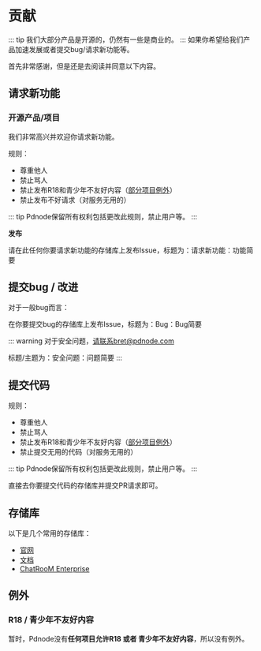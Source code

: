 # 贡献
::: tip
我们大部分产品是开源的，仍然有一些是商业的。
:::
如果你希望给我们产品加速发展或者提交bug/请求新功能等。

首先非常感谢，但是还是去阅读并同意以下内容。

## 请求新功能
### 开源产品/项目
我们非常高兴并欢迎你请求新功能。

规则：
- 尊重他人
- 禁止骂人
- 禁止发布R18和青少年不友好内容（[部分项目例外](#r18--青少年不友好内容)）
- 禁止发布不好请求（对服务无用的）

::: tip
Pdnode保留所有权利包括更改此规则，禁止用户等。
:::

**发布**

请在此任何你要请求新功能的存储库上发布Issue，标题为：请求新功能：功能简要


## 提交bug / 改进
对于一般bug而言：

在你要提交bug的存储库上发布Issue，标题为：Bug：Bug简要

::: warning
对于安全问题，请联系bret@pdnode.com

标题/主题为：安全问题：问题简要
:::


## 提交代码
规则：
- 尊重他人
- 禁止骂人
- 禁止发布R18和青少年不友好内容（[部分项目例外](#r18--青少年不友好内容)）
- 禁止提交无用的代码（对服务无用的）

::: tip
Pdnode保留所有权利包括更改此规则，禁止用户等。
:::

直接去你要提交代码的存储库并提交PR请求即可。

## 存储库
以下是几个常用的存储库：
- [官网](https://github.com/pdnode-team/www.pdnode.com)
- [文档](https://github.com/pdnode-team/docs)
- [ChatRooM Enterprise](https://github.com/pdnode-team/chatroom-enterprise)


## 例外
### R18 / 青少年不友好内容
暂时，Pdnode没有**任何项目允许R18 或者 青少年不友好内容**，所以没有例外。